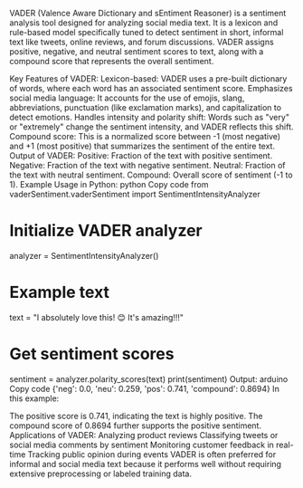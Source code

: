 VADER (Valence Aware Dictionary and sEntiment Reasoner) is a sentiment analysis tool designed for analyzing social media text. It is a lexicon and rule-based model specifically tuned to detect sentiment in short, informal text like tweets, online reviews, and forum discussions. VADER assigns positive, negative, and neutral sentiment scores to text, along with a compound score that represents the overall sentiment.

Key Features of VADER:
Lexicon-based: VADER uses a pre-built dictionary of words, where each word has an associated sentiment score.
Emphasizes social media language: It accounts for the use of emojis, slang, abbreviations, punctuation (like exclamation marks), and capitalization to detect emotions.
Handles intensity and polarity shift: Words such as "very" or "extremely" change the sentiment intensity, and VADER reflects this shift.
Compound score: This is a normalized score between -1 (most negative) and +1 (most positive) that summarizes the sentiment of the entire text.
Output of VADER:
Positive: Fraction of the text with positive sentiment.
Negative: Fraction of the text with negative sentiment.
Neutral: Fraction of the text with neutral sentiment.
Compound: Overall score of sentiment (-1 to 1).
Example Usage in Python:
python
Copy code
from vaderSentiment.vaderSentiment import SentimentIntensityAnalyzer

# Initialize VADER analyzer
analyzer = SentimentIntensityAnalyzer()

# Example text
text = "I absolutely love this! 😊 It's amazing!!!"

# Get sentiment scores
sentiment = analyzer.polarity_scores(text)
print(sentiment)
Output:
arduino
Copy code
{'neg': 0.0, 'neu': 0.259, 'pos': 0.741, 'compound': 0.8694}
In this example:

The positive score is 0.741, indicating the text is highly positive.
The compound score of 0.8694 further supports the positive sentiment.
Applications of VADER:
Analyzing product reviews
Classifying tweets or social media comments by sentiment
Monitoring customer feedback in real-time
Tracking public opinion during events
VADER is often preferred for informal and social media text because it performs well without requiring extensive preprocessing or labeled training data.
